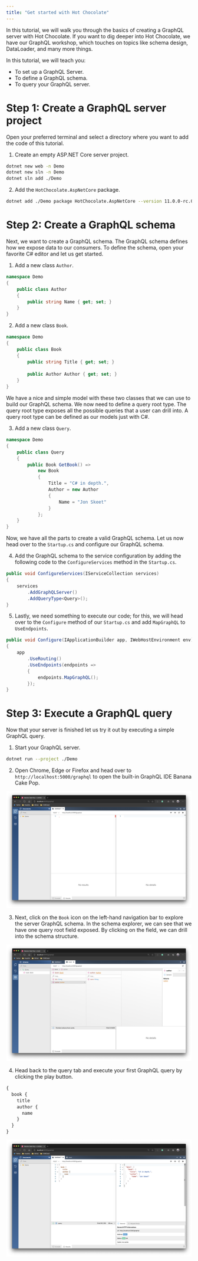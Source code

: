 ```yaml
---
title: "Get started with Hot Chocolate"
---
```


In this tutorial, we will walk you through the basics of creating a GraphQL server with Hot Chocolate. If you want to dig deeper into Hot Chocolate, we have our GraphQL workshop, which touches on topics like schema design, DataLoader, and many more things.

In this tutorial, we will teach you:

- To set up a GraphQL Server.
- To define a GraphQL schema.
- To query your GraphQL server.

# Step 1: Create a GraphQL server project

Open your preferred terminal and select a directory where you want to add the code of this tutorial.

1. Create an empty ASP.NET Core server project.

```bash
dotnet new web -n Demo
dotnet new sln -n Demo
dotnet sln add ./Demo
```

2. Add the `HotChocolate.AspNetCore` package.

```bash
dotnet add ./Demo package HotChocolate.AspNetCore --version 11.0.0-rc.0
```

# Step 2: Create a GraphQL schema

Next, we want to create a GraphQL schema. The GraphQL schema defines how we expose data to our consumers. To define the schema, open your favorite C# editor and let us get started.

1. Add a new class `Author`.

```csharp
namespace Demo
{
    public class Author
    {
        public string Name { get; set; }
    }
}
```

2. Add a new class `Book`.

```csharp
namespace Demo
{
    public class Book
    {
        public string Title { get; set; }

        public Author Author { get; set; }
    }
}
```

We have a nice and simple model with these two classes that we can use to build our GraphQL schema. We now need to define a query root type. The query root type exposes all the possible queries that a user can drill into. A query root type can be defined as our models just with C#.

3. Add a new class `Query`.

```csharp
namespace Demo
{
    public class Query
    {
        public Book GetBook() =>
            new Book
            {
                Title = "C# in depth.",
                Author = new Author
                {
                    Name = "Jon Skeet"
                }
            };
    }
}
```

Now, we have all the parts to create a valid GraphQL schema. Let us now head over to the `Startup.cs` and configure our GraphQL schema.

4. Add the GraphQL schema to the service configuration by adding the following code to the `ConfigureServices` method in the `Startup.cs`.

```csharp
public void ConfigureServices(IServiceCollection services)
{
    services
        .AddGraphQLServer()
        .AddQueryType<Query>();
}
```

5. Lastly, we need something to execute our code; for this, we will head over to the `Configure` method of our `Startup.cs` and add `MapGraphQL` to `UseEndpoints`.

```csharp
public void Configure(IApplicationBuilder app, IWebHostEnvironment env)
{
    app
        .UseRouting()
        .UseEndpoints(endpoints =>
        {
            endpoints.MapGraphQL();
        });
}
```

# Step 3: Execute a GraphQL query

Now that your server is finished let us try it out by executing a simple GraphQL query.

1. Start your GraphQL server.

```bash
dotnet run --project ./Demo
```

2. Open Chrome, Edge or Firefox and head over to `http://localhost:5000/graphql` to open the built-in GraphQL IDE Banana Cake Pop.

![GraphQL IDE](../../images/get-started-bcp.png)

3. Next, click on the `Book` icon on the left-hand navigation bar to explore the server GraphQL schema. In the schema explorer, we can see that we have one query root field exposed. By clicking on the field, we can drill into the schema structure.

![GraphQL IDE Schema Explorer](../../images/get-started-bcp-schema-explorer.png)

4. Head back to the query tab and execute your first GraphQL query by clicking the play button.

```graphql
{
  book {
    title
    author {
      name
    }
  }
}
```

![GraphQL IDE Execute Query](../../images/get-started-bcp-query.png)
